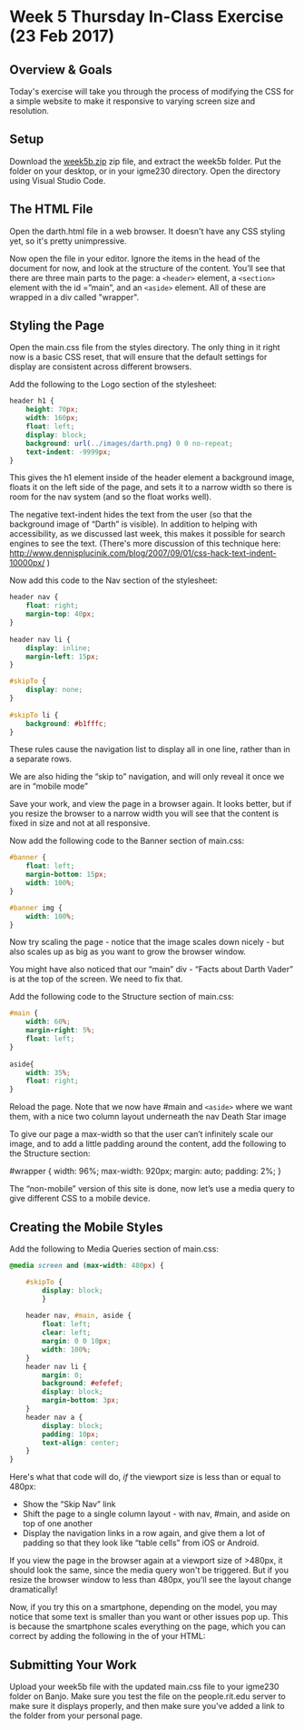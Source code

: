 # Week 5 Thursday In-Class Exercise (23 Feb 2017)

## Overview & Goals
Today's exercise will take you through the process of modifying the CSS for a simple website to make it responsive to varying screen size and resolution. 

## Setup
Download the [week5b.zip](week5b.zip) zip file, and extract the week5b folder. Put the folder on your desktop, or in your igme230 directory. Open the directory using Visual Studio Code.

## The HTML File
Open the darth.html file in a web browser. It doesn't have any CSS styling yet, so it's pretty unimpressive. 

Now open the file in your editor. Ignore the items in the head of the document for now, and look at the structure of the content. You’ll see that there are three main parts to the page: a `<header>` element, a `<section>` element with the id =”main”, and an `<aside>` element. All of these are wrapped in a div called "wrapper".  

## Styling the Page
Open the main.css file from the styles directory. The only thing in it right now is a basic CSS reset, that will ensure that the default settings for display are consistent across different browsers. 

Add the following to the Logo section of the stylesheet:

```css
header h1 {
	height: 70px;
	width: 160px;
	float: left;
	display: block;
	background: url(../images/darth.png) 0 0 no-repeat;
	text-indent: -9999px;
}
```

This gives the h1 element inside of the header element a background image, floats it on the left side of the page, and sets it to a narrow width so there is room for the nav system (and so the float works well).

The negative text-indent hides the text from the user (so that the background image of “Darth” is visible). In addition to helping with accessibility, as we discussed last week, this makes it possible for search engines to see the text. (There's more discussion of this technique here: http://www.dennisplucinik.com/blog/2007/09/01/css-hack-text-indent-10000px/ )

Now add this code to the Nav section of the stylesheet:

```css
header nav {
	float: right;
	margin-top: 40px; 
}
	
header nav li {
	display: inline;
	margin-left: 15px;
}

#skipTo {
	display: none;
}
	
#skipTo li {
	background: #b1fffc;
}
```
These rules cause the navigation list to display all in one line, rather than in a separate rows.

We are also hiding the “skip to” navigation, and will only reveal it once we are in “mobile mode”

Save your work, and view the page in a browser again. It looks better, but if you resize the browser to a narrow width you will see that the content is fixed in size and not at all responsive.

Now add the following code to the Banner section of main.css:

```css			
#banner {
	float: left;
	margin-bottom: 15px;
	width: 100%;
}

#banner img {
	width: 100%;
}
```

Now try scaling the page - notice that the image scales down nicely - but also scales up as big as you want to grow the browser window.
	
You might have also noticed that our “main” div - “Facts about Darth Vader” is at the top of the screen. We need to fix that.

Add the following code to the Structure section of main.css:

```css
#main {
	width: 60%;
	margin-right: 5%;
	float: left;
}		
	
aside{
	width: 35%;
	float: right;
}
```

Reload the page. Note that we now have #main and `<aside>` where we want them, with a nice two column layout underneath the nav Death Star image

To give our page a max-width so that the user can’t infinitely scale our image, and to add a little padding around the content, add the following to the Structure section:

#wrapper {
	width: 96%;	
	max-width: 920px;
	margin: auto;
	padding: 2%;
} 

The “non-mobile” version of this site is done, now let’s use a media query to give different CSS to a mobile device.

## Creating the Mobile Styles

Add the following to Media Queries section of main.css:

```css
@media screen and (max-width: 480px) {

	#skipTo {
		display: block;
		}
	
	header nav, #main, aside {
		float: left;
		clear: left;
		margin: 0 0 10px; 
		width: 100%;
	}	
	header nav li {
		margin: 0;
		background: #efefef;
		display: block;
		margin-bottom: 3px;
	}
	header nav a {
		display: block;
		padding: 10px;
		text-align: center;
	}			
}
```

Here's what that code will do, *if* the viewport size is less than or equal to 480px:
- Show the “Skip Nav” link
- Shift the page to a single column layout - with nav, #main, and aside on top of one another
- Display the navigation links in a row again, and give them a lot of padding so that they look like “table cells” from iOS or Android.

If you view the page in the browser again at a viewport size of >480px, it should look the same, since the media query won't be triggered. But if you resize the browser window to less than 480px, you'll see the layout change dramatically!

Now, if you try this on a smartphone, depending on the model, you may notice that some text is smaller than you want or other issues pop up. This is because the smartphone scales everything on the page, which you can correct by adding the following in the <head> of your HTML:

<meta name="viewport" content="width=device-width, initial-scale=1.0" />


## Submitting Your Work

Upload your week5b file with the updated main.css file to your igme230 folder on Banjo. Make sure you test the file on the people.rit.edu server to make sure it displays properly, and then make sure you've added a link to the folder from your personal page. 
